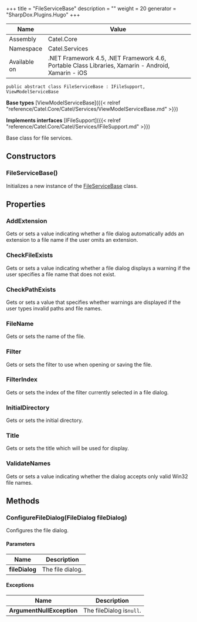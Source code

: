 

+++
title = "FileServiceBase" 
description = ""
weight = 20
generator = "SharpDox.Plugins.Hugo"
+++

Name|Value
---|---
Assembly|Catel.Core
Namespace|Catel.Services
Available on|.NET Framework 4.5, .NET Framework 4.6, Portable Class Libraries, Xamarin - Android, Xamarin - iOS

```
public abstract class FileServiceBase : IFileSupport, ViewModelServiceBase
```

**Base types**
[ViewModelServiceBase]({{< relref "reference/Catel.Core/Catel/Services/ViewModelServiceBase.md" >}})

**Implements interfaces**
[IFileSupport]({{< relref "reference/Catel.Core/Catel/Services/IFileSupport.md" >}})

Base class for file services.

## Constructors

### FileServiceBase()

Initializes a new instance of the [FileServiceBase](#) class.

## Properties

### AddExtension

Gets or sets a value indicating whether a file dialog automatically adds an extension to a file name if the user omits an extension.

### CheckFileExists

Gets or sets a value indicating whether a file dialog displays a warning if the user specifies a file name that does not exist.

### CheckPathExists

Gets or sets a value that specifies whether warnings are displayed if the user types invalid paths and file names.

### FileName

Gets or sets the name of the file.

### Filter

Gets or sets the filter to use when opening or saving the file.

### FilterIndex

Gets or sets the index of the filter currently selected in a file dialog.

### InitialDirectory

Gets or sets the initial directory.

### Title

Gets or sets the title which will be used for display.

### ValidateNames

Gets or sets a value indicating whether the dialog accepts only valid Win32 file names.

## Methods

### ConfigureFileDialog(FileDialog fileDialog)

Configures the file dialog.

#### Parameters

Name|Description
---|---
**fileDialog**|The file dialog.

#### Exceptions

Name|Description
---|---
**ArgumentNullException**|The fileDialog is`null`.

